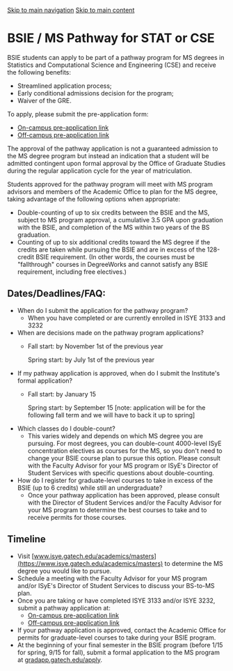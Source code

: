 [Skip to main navigation](https://www.isye.gatech.edu/academics/undergraduate/degrees/bsie-ms-pathway-stat-or-cse#main-navigation) [Skip to main content](https://www.isye.gatech.edu/academics/undergraduate/degrees/bsie-ms-pathway-stat-or-cse#main-content)

# BSIE / MS Pathway for STAT or CSE

BSIE students can apply to be part of a pathway program for MS degrees in Statistics and Computational Science and Engineering (CSE) and receive the following benefits:

- Streamlined application process;
- Early conditional admissions decision for the program;
- Waiver of the GRE.

To apply, please submit the pre-application form:

- [On-campus pre-application link](https://webforms.isye.gatech.edu/undergraduate-forms/bsie-ms-program-application "(opens in a new window)")
- [Off-campus pre-application link](https://vpn.gatech.edu/https/webforms.isye.gatech.edu/undergraduate-forms/bsie-ms-program-application "(opens in a new window)")

The approval of the pathway application is not a guaranteed admission to the MS degree program but instead an indication that a student will be admitted contingent upon formal approval by the Office of Graduate Studies during the regular application cycle for the year of matriculation.

Students approved for the pathway program will meet with MS program advisors and members of the Academic Office to plan for the MS degree, taking advantage of the following options when appropriate:

- Double-counting of up to six credits between the BSIE and the MS, subject to MS program approval, a cumulative 3.5 GPA upon graduation with the BSIE, and completion of the MS within two years of the BS graduation.
- Counting of up to six additional credits toward the MS degree if the credits are taken while pursuing the BSIE and are in excess of the 128-credit BSIE requirement. (In other words, the courses must be "fallthrough" courses in DegreeWorks and cannot satisfy any BSIE requirement, including free electives.)

## Dates/Deadlines/FAQ:

- When do I submit the application for the pathway program?
  - When you have completed or are currently enrolled in ISYE 3133 and 3232
- When are decisions made on the pathway program applications?
  - Fall start: by November 1st of the previous year

    Spring start: by July 1st of the previous year
- If my pathway application is approved, when do I submit the Institute's formal application?
  - Fall start: by January 15

    Spring start: by September 15 \[note: application will be for the following fall term and we will have to back it up to spring\]
- Which classes do I double-count?
  - This varies widely and depends on which MS degree you are pursuing. For most degrees, you can double-count 4000-level ISyE concentration electives as courses for the MS, so you don't need to change your BSIE course plan to pursue this option. Please consult with the Faculty Advisor for your MS program or ISyE's Director of Student Services with specific questions about double-counting.
- How do I register for graduate-level courses to take in excess of the BSIE (up to 6 credits) while still an undergraduate?
  - Once your pathway application has been approved, please consult with the Director of Student Services and/or the Faculty Advisor for your MS program to determine the best courses to take and to receive permits for those courses.

## Timeline

- Visit [www.isye.gatech.edu/academics/masters](https://www.isye.gatech.edu/academics/masters) to determine the MS degree you would like to pursue.
- Schedule a meeting with the Faculty Advisor for your MS program and/or ISyE's Director of Student Services to discuss your BS-to-MS plan.
- Once you are taking or have completed ISYE 3133 and/or ISYE 3232, submit a pathway application at:
  - [On-campus pre-application link](https://webforms.isye.gatech.edu/undergraduate-forms/bsie-ms-program-application "(opens in a new window)")
  - [Off-campus pre-application link](https://vpn.gatech.edu/https/webforms.isye.gatech.edu/undergraduate-forms/bsie-ms-program-application "(opens in a new window)")
- If your pathway application is approved, contact the Academic Office for permits for graduate-level courses to take during your BSIE program.
- At the beginning of your final semester in the BSIE program (before 1/15 for spring, 9/15 for fall), submit a formal application to the MS program at [gradapp.gatech.edu/apply](https://gradapp.gatech.edu/apply/ "(opens in a new window)").